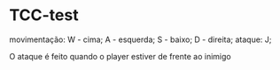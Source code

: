 # TCC-test

movimentação: W - cima;
              A - esquerda;
              S - baixo;
              D - direita;
ataque: J;

O ataque é feito quando o player estiver de frente ao inimigo 
